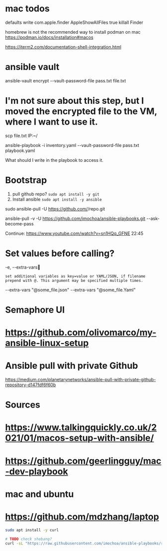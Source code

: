 # mac todos
defaults write com.apple.finder AppleShowAllFiles true
killall Finder

homebrew is not the recommended way to install podman on mac
https://podman.io/docs/installation#macos

https://iterm2.com/documentation-shell-integration.html


# ansible vault

ansible-vault encrypt --vault-password-file pass.txt file.txt

# I'm not sure about this step, but I moved the encrypted file to the VM, where I want to use it.
scp file.txt IP:~/

ansible-playbook -i inventory.yaml --vault-password-file pass.txt playbook.yaml

What should I write in the playbook to access it. 

# Bootstrap
1. pull github repo? `sudo apt install -y git`
2. Install ansible `sudo apt install -y ansible`

sudo ansible-pull -U https://github.com/<org>/repo.git

ansible-pull -v -U https://github.com/imochoa/ansible-playbooks.git --ask-become-pass

Continue:
https://www.youtube.com/watch?v=sn1HQq_GFNE
22:45

# Set values before calling?
-e, --extra-vars

    set additional variables as key=value or YAML/JSON, if filename prepend with @. This argument may be specified multiple times.
--extra-vars "@some_file.json"
--extra-vars "@some_file.Yaml"


# Semaphore UI

# https://github.com/olivomarco/my-ansible-linux-setup

# Ansible pull with private Github
https://medium.com/planetarynetworks/ansible-pull-with-private-github-repository-d147fdf6f60b


# Sources
# https://www.talkingquickly.co.uk/2021/01/macos-setup-with-ansible/
# https://github.com/geerlingguy/mac-dev-playbook
# mac and ubuntu
# https://github.com/mdzhang/laptop


```bash
sudo apt install -y curl

# TODO check shebang?
curl -sL "https://raw.githubusercontent.com/imochoa/ansible-playbooks/refs/heads/master/bootstrap.sh" | /bin/bash

```